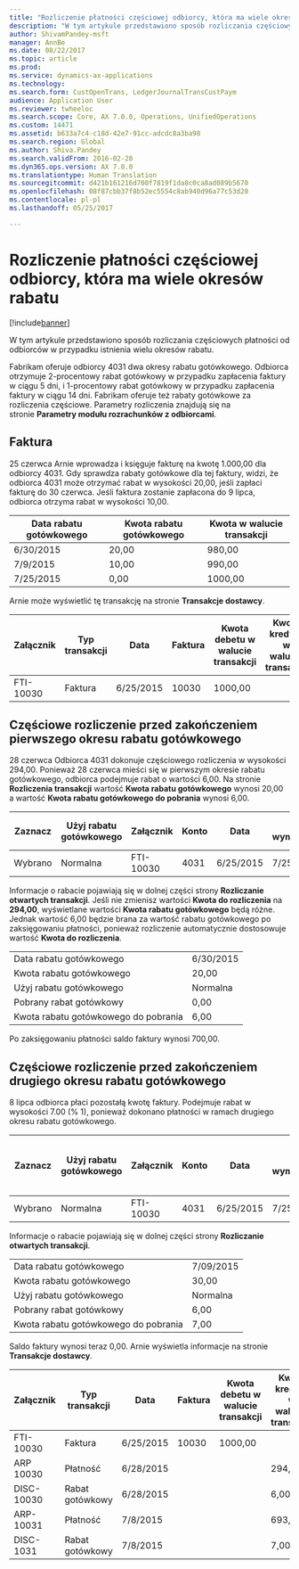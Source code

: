 ```yaml
---
title: "Rozliczenie płatności częściowej odbiorcy, która ma wiele okresów rabatu"
description: "W tym artykule przedstawiono sposób rozliczania częściowych płatności od odbiorców w przypadku istnienia wielu okresów rabatu."
author: ShivamPandey-msft
manager: AnnBe
ms.date: 08/22/2017
ms.topic: article
ms.prod: 
ms.service: dynamics-ax-applications
ms.technology: 
ms.search.form: CustOpenTrans, LedgerJournalTransCustPaym
audience: Application User
ms.reviewer: twheeloc
ms.search.scope: Core, AX 7.0.0, Operations, UnifiedOperations
ms.custom: 14471
ms.assetid: b633a7c4-c18d-42e7-91cc-adcdc8a3ba98
ms.search.region: Global
ms.author: Shiva.Pandey
ms.search.validFrom: 2016-02-28
ms.dyn365.ops.version: AX 7.0.0
ms.translationtype: Human Translation
ms.sourcegitcommit: d421b161216d700f7819f1da8c0ca8ad089b5670
ms.openlocfilehash: 08f87cbb37f8b52ec5554c8ab940d96a77c53d20
ms.contentlocale: pl-pl
ms.lasthandoff: 05/25/2017

---
```


# <a name="settle-a-partial-customer-payment-that-has-multiple-discount-periods"></a>Rozliczenie płatności częściowej odbiorcy, która ma wiele okresów rabatu

[!include[banner](../includes/banner.md)]


W tym artykule przedstawiono sposób rozliczania częściowych płatności od odbiorców w przypadku istnienia wielu okresów rabatu.

Fabrikam oferuje odbiorcy 4031 dwa okresy rabatu gotówkowego. Odbiorca otrzymuje 2-procentowy rabat gotówkowy w przypadku zapłacenia faktury w ciągu 5 dni, i 1-procentowy rabat gotówkowy w przypadku zapłacenia faktury w ciągu 14 dni. Fabrikam oferuje też rabaty gotówkowe za rozliczenia częściowe. Parametry rozliczenia znajdują się na stronie **Parametry modułu rozrachunków z odbiorcami**.

## <a name="invoice"></a>Faktura
25 czerwca Arnie wprowadza i księguje fakturę na kwotę 1.000,00 dla odbiorcy 4031. Gdy sprawdza rabaty gotówkowe dla tej faktury, widzi, że odbiorca 4031 może otrzymać rabat w wysokości 20,00, jeśli zapłaci fakturę do 30 czerwca. Jeśli faktura zostanie zapłacona do 9 lipca, odbiorca otrzyma rabat w wysokości 10,00.

| Data rabatu gotówkowego | Kwota rabatu gotówkowego | Kwota w walucie transakcji |
|--------------------|----------------------|--------------------------------|
| 6/30/2015          | 20,00                | 980,00                         |
| 7/9/2015           | 10,00                | 990,00                         |
| 7/25/2015          | 0,00                 | 1000,00                       |

Arnie może wyświetlić tę transakcję na stronie **Transakcje dostawcy**.

| Załącznik   | Typ transakcji | Data      | Faktura | Kwota debetu w walucie transakcji | Kwota kredytu w walucie transakcji | Saldo  | Waluta |
|-----------|------------------|-----------|---------|--------------------------------------|---------------------------------------|----------|----------|
| FTI-10030 | Faktura          | 6/25/2015 | 10030   | 1000,00                             |                                       | 1000,00 | USD      |

## <a name="partial-payment-before-the-cash-discount-date"></a>Częściowe rozliczenie przed zakończeniem pierwszego okresu rabatu gotówkowego
28 czerwca Odbiorca 4031 dokonuje częściowego rozliczenia w wysokości 294,00. Ponieważ 28 czerwca mieści się w pierwszym okresie rabatu gotówkowego, odbiorca podejmuje rabat o wartości 6,00. Na stronie **Rozliczenia transakcji** wartość **Kwota rabatu gotówkowego** wynosi 20,00 a wartość **Kwota rabatu gotówkowego do pobrania** wynosi 6,00.

| Zaznacz     | Użyj rabatu gotówkowego | Załącznik   | Konto | Data      | Data wymagalności  | Faktura | Kwota w walucie transakcji | Waluta | Kwota do rozliczenia |
|----------|-------------------|-----------|---------|-----------|-----------|---------|--------------------------------|----------|------------------|
| Wybrano | Normalna            | FTI-10030 | 4031    | 6/25/2015 | 7/25/2015 | 10030   | 1000,00                       | USD      | 294,00           |

Informacje o rabacie pojawiają się w dolnej części strony **Rozliczanie otwartych transakcji**. Jeśli nie zmienisz wartości **Kwota do rozliczenia** na **294,00**, wyświetlane wartości **Kwota rabatu gotówkowego** będą różne. Jednak wartość 6,00 będzie brana za wartość rabatu gotówkowego po zaksięgowaniu płatności, ponieważ rozliczenie automatycznie dostosowuje wartość **Kwota do rozliczenia**.

|                              |           |
|------------------------------|-----------|
| Data rabatu gotówkowego           | 6/30/2015 |
| Kwota rabatu gotówkowego         | 20,00     |
| Użyj rabatu gotówkowego            | Normalna    |
| Pobrany rabat gotówkowy          | 0,00      |
| Kwota rabatu gotówkowego do pobrania | 6,00      |

Po zaksięgowaniu płatności saldo faktury wynosi 700,00.

## <a name="partial-payment-before-the-second-cash-discount-date"></a>Częściowe rozliczenie przed zakończeniem drugiego okresu rabatu gotówkowego
8 lipca odbiorca płaci pozostałą kwotę faktury. Podejmuje rabat w wysokości 7.00 (% 1), ponieważ dokonano płatności w ramach drugiego okresu rabatu gotówkowego.

| Zaznacz     | Użyj rabatu gotówkowego | Załącznik   | Konto | Data      | Data wymagalności  | Faktura | Kwota debetu w walucie transakcji | Kwota kredytu w walucie transakcji | Waluta | Kwota do rozliczenia |
|----------|-------------------|-----------|---------|-----------|-----------|---------|--------------------------------------|---------------------------------------|----------|------------------|
| Wybrano | Normalna            | FTI-10030 | 4031    | 6/25/2015 | 7/25/2015 | 10030   | 700,00                               |                                       | USD      | 693,00           |

Informacje o rabacie pojawiają się w dolnej części strony **Rozliczanie otwartych transakcji**.

|                              |           |
|------------------------------|-----------|
| Data rabatu gotówkowego           | 7/09/2015 |
| Kwota rabatu gotówkowego         | 30,00     |
| Użyj rabatu gotówkowego            | Normalna    |
| Pobrany rabat gotówkowy          | 6,00      |
| Kwota rabatu gotówkowego do pobrania | 7,00      |

Saldo faktury wynosi teraz 0,00. Arnie wyświetla informacje na stronie **Transakcje dostawcy**.

| Załącznik    | Typ transakcji | Data      | Faktura | Kwota debetu w walucie transakcji | Kwota kredytu w walucie transakcji | Saldo | Waluta |
|------------|------------------|-----------|---------|--------------------------------------|---------------------------------------|---------|----------|
| FTI-10030  | Faktura          | 6/25/2015 | 10030   | 1000,00                             |                                       | 0,00    | USD      |
| ARP 10030  |  Płatność         | 6/28/2015 |         |                                      | 294,00                                | 0,00    | USD      |
| DISC-10030 |  Rabat gotówkowy   | 6/28/2015 |         |                                      | 6,00                                  | 0,00    | USD      |
| ARP-10031  |  Płatność         | 7/8/2015  |         |                                      | 693,00                                | 0,00    | USD      |
| DISC-1031  |  Rabat gotówkowy   | 7/8/2015  |         |                                      | 7,00                                  | 0,00    | USD      |






